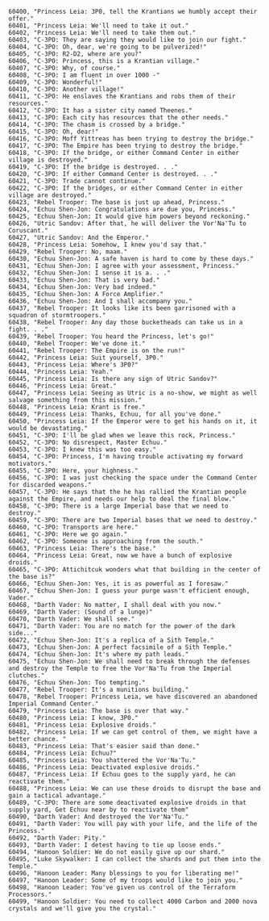 ﻿```text
60400, "Princess Leia: 3P0, tell the Krantians we humbly accept their offer."
60401, "Princess Leia: We'll need to take it out."
60402, "Princess Leia: We'll need to take them out."
60403, "C-3PO: They are saying they would like to join our fight."
60404, "C-3PO: Oh, dear, we're going to be pulverized!"
60405, "C-3PO: R2-D2, where are you?"
60406, "C-3PO: Princess, this is a Krantian village."
60407, "C-3PO: Why, of course."
60408, "C-3PO: I am fluent in over 1000 -"
60409, "C-3PO: Wonderful!"
60410, "C-3PO: Another village!"
60411, "C-3PO: He enslaves the Krantians and robs them of their resources."
60412, "C-3PO: It has a sister city named Theenes."
60413, "C-3PO: Each city has resources that the other needs."
60414, "C-3PO: The chasm is crossed by a bridge."
60415, "C-3PO: Oh, dear!"
60416, "C-3PO: Moff Yittreas has been trying to destroy the bridge."
60417, "C-3PO: The Empire has been trying to destroy the bridge."
60418, "C-3PO: If the bridge, or either Command Center in either village is destroyed."
60419, "C-3PO: If the bridge is destroyed. . ."
60420, "C-3PO: If either Command Center is destroyed. . ."
60421, "C-3PO: Trade cannot continue."
60422, "C-3PO: If the bridges, or either Command Center in either village are destroyed."
60423, "Rebel Trooper: The base is just up ahead, Princess."
60424, "Echuu Shen-Jon: Congratulations are due you, Princess."
60425, "Echuu Shen-Jon: It would give him powers beyond reckoning."
60426, "Utric Sandov: After that, he will deliver the Vor'Na'Tu to Coruscant."
60427, "Utric Sandov: And the Emperor."
60428, "Princess Leia: Somehow, I knew you'd say that."
60429, "Rebel Trooper: No, maam."
60430, "Echuu Shen-Jon: A safe haven is hard to come by these days."
60431, "Echuu Shen-Jon: I agree with your assessment, Princess."
60432, "Echuu Shen-Jon: I sense it is a. . ."
60433, "Echuu Shen-Jon: That is very bad."
60434, "Echuu Shen-Jon: Very bad indeed."
60435, "Echuu Shen-Jon: A Force Amplifier."
60436, "Echuu Shen-Jon: And I shall accompany you."
60437, "Rebel Trooper: It looks like its been garrisoned with a squadron of stormtroopers."
60438, "Rebel Trooper: Any day those bucketheads can take us in a fight. . ."
60439, "Rebel Trooper: You heard the Princess, let's go!"
60440, "Rebel Trooper: We've done it."
60441, "Rebel Trooper: The Empire is on the run!"
60442, "Princess Leia: Suit yourself, 3P0."
60443, "Princess Leia: Where's 3P0?"
60444, "Princess Leia: Yeah."
60445, "Princess Leia: Is there any sign of Utric Sandov?"
60446, "Princess Leia: Great."
60447, "Princess Leia: Seeing as Utric is a no-show, we might as well salvage something from this mission."
60448, "Princess Leia: Krant is free."
60449, "Princess Leia: Thanks, Echuu, for all you've done."
60450, "Princess Leia: If the Emperor were to get his hands on it, it would be devastating."
60451, "C-3PO: I'll be glad when we leave this rock, Princess."
60452, "C-3PO: No disrespect, Master Echuu."
60453, "C-3PO: I knew this was too easy."
60454, "C-3PO: Princess, I'm having trouble activating my forward motivators."
60455, "C-3PO: Here, your highness."
60456, "C-3PO: I was just checking the space under the Command Center for discarded weapons."
60457, "C-3PO: He says that the he has rallied the Krantian people against the Empire, and needs our help to deal the final blow."
60458, "C-3PO: There is a large Imperial base that we need to destroy."
60459, "C-3PO: There are two Imperial bases that we need to destroy."
60460, "C-3PO: Transports are here."
60461, "C-3PO: Here we go again."
60462, "C-3PO: Someone is approaching from the south."
60463, "Princess Leia: There's the base."
60464, "Princess Leia: Great, now we have a bunch of explosive droids."
60465, "C-3PO: Attichitcuk wonders what that building in the center of the base is?"
60466, "Echuu Shen-Jon: Yes, it is as powerful as I foresaw."
60467, "Echuu Shen-Jon: I guess your purge wasn't efficient enough, Vader."
60468, "Darth Vader: No matter, I shall deal with you now."
60469, "Darth Vader: (Sound of a lunge)"
60470, "Darth Vader: We shall see."
60471, "Darth Vader: You are no match for the power of the dark side..."
60472, "Echuu Shen-Jon: It's a replica of a Sith Temple."
60473, "Echuu Shen-Jon: A perfect facsimile of a Sith Temple."
60474, "Echuu Shen-Jon: It's where my path leads."
60475, "Echuu Shen-Jon: We shall need to break through the defenses and destroy the Temple to free the Vor'Na'Tu from the Imperial clutches."
60476, "Echuu Shen-Jon: Too tempting."
60477, "Rebel Trooper: It's a munitions building."
60478, "Rebel Trooper: Princess Leia, we have discovered an abandoned Imperial Command Center."
60479, "Princess Leia: The base is over that way."
60480, "Princess Leia: I know, 3P0."
60481, "Princess Leia: Explosive droids."
60482, "Princess Leia: If we can get control of them, we might have a better chance. "
60483, "Princess Leia: That's easier said than done."
60484, "Princess Leia: Echuu?"
60485, "Princess Leia: You shattered the Vor'Na'Tu."
60486, "Princess Leia: Deactivated explosive droids."
60487, "Princess Leia: If Echuu goes to the supply yard, he can reactivate them."
60488, "Princess Leia: We can use these droids to disrupt the base and gain a tactical advantage."
60489, "C-3PO: There are some deactivated explosive droids in that supply yard, Get Echuu near by to reactivate them"
60490, "Darth Vader: And destroyed the Vor'Na'Tu."
60491, "Darth Vader: You will pay with your life, and the life of the Princess."
60492, "Darth Vader: Pity."
60493, "Darth Vader: I detest having to tie up loose ends."
60494, "Hanoon Soldier: We do not easily give up our shard."
60495, "Luke Skywalker: I can collect the shards and put them into the Temple."
60496, "Hanoon Leader: Many blessings to you for liberating me!"
60497, "Hanoon Leader: Some of my troops would like to join you."
60498, "Hanoon Leader: You've given us control of the Terraform Processors."
60499, "Hanoon Soldier: You need to collect 4000 Carbon and 2000 nova crystals and we'll give you the crystal."
```